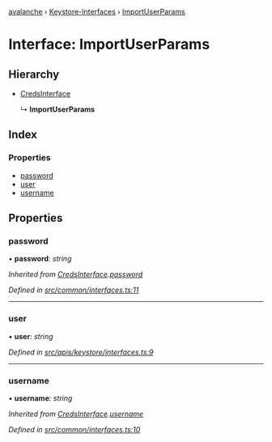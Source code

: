 [avalanche](../README.md) › [Keystore-Interfaces](../modules/keystore_interfaces.md) › [ImportUserParams](keystore_interfaces.importuserparams.md)

# Interface: ImportUserParams

## Hierarchy

* [CredsInterface](common_interfaces.credsinterface.md)

  ↳ **ImportUserParams**

## Index

### Properties

* [password](keystore_interfaces.importuserparams.md#password)
* [user](keystore_interfaces.importuserparams.md#user)
* [username](keystore_interfaces.importuserparams.md#username)

## Properties

###  password

• **password**: *string*

*Inherited from [CredsInterface](common_interfaces.credsinterface.md).[password](common_interfaces.credsinterface.md#password)*

*Defined in [src/common/interfaces.ts:11](https://github.com/ava-labs/avalanchejs/blob/82de5d8/src/common/interfaces.ts#L11)*

___

###  user

• **user**: *string*

*Defined in [src/apis/keystore/interfaces.ts:9](https://github.com/ava-labs/avalanchejs/blob/82de5d8/src/apis/keystore/interfaces.ts#L9)*

___

###  username

• **username**: *string*

*Inherited from [CredsInterface](common_interfaces.credsinterface.md).[username](common_interfaces.credsinterface.md#username)*

*Defined in [src/common/interfaces.ts:10](https://github.com/ava-labs/avalanchejs/blob/82de5d8/src/common/interfaces.ts#L10)*
